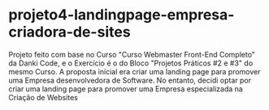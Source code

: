 # projeto4-landingpage-empresa-criadora-de-sites
 Projeto feito com base no Curso "Curso Webmaster Front-End Completo" da Danki Code, e o Exercício é o do Bloco "Projetos Práticos #2 e #3" do mesmo Curso. A proposta inicial era criar uma landing page para promover uma Empresa desenvolvedora de Software. No entanto, decidi optar por criar uma landing page para promover uma Empresa especializada na Criação de Websites
